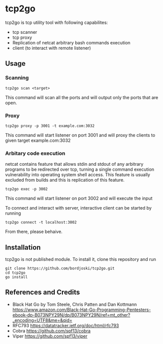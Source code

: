 # tcp2go
tcp2go is tcp utility tool with following capabilites:
* tcp scanner
* tcp proxy
* Replication of netcat arbitrary bash commands execution
* client (to interact with remote listener)


## Usage
### Scanning
    tcp2go scan <target>    

This command will scan all the ports and will output only the ports that are open. 

### Proxy
    tcp2go proxy -p 3001 -t example.com:3032

This command will start listener on port 3001 and will proxy the clients to given target example.com:3032

### Arbitary code execution
netcat contains feature that allows stdin and stdout of any arbitrary programs to be redirected over tcp, turning a single command execution vulnerability into operating system shell access. This feature is usually excluded from builds and this is replication of this feature.

    tcp2go exec -p 3002
This command will start listener on port 3002 and will execute the input

To connect and interact with server, interactive client can be started by running

    tcp2go connect -t localhost:3002    

From there, please behaive.
## Installation
tcp2go is not published module. To install it, clone this repository and run

    git clone https://github.com/bordjoski/tcp2go.git
    cd tcp2go  
    go install    


## References and Credits
* Black Hat Go by Tom Steele, Chris Patten and Dan Kottmann https://www.amazon.com/Black-Hat-Go-Programming-Pentesters-ebook-dp-B073NPY29N/dp/B073NPY29N/ref=mt_other?_encoding=UTF8&me=&qid=
* RFC793 https://datatracker.ietf.org/doc/html/rfc793
* Cobra https://github.com/spf13/cobra
* Viper https://github.com/spf13/viper


